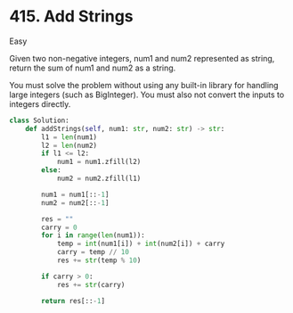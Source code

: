 # 415. Add Strings

Easy

Given two non-negative integers, num1 and num2 represented as string, return the sum of num1 and num2 as a string.

You must solve the problem without using any built-in library for handling large integers (such as BigInteger). You must also not convert the inputs to integers directly.

```python
class Solution:
    def addStrings(self, num1: str, num2: str) -> str:
        l1 = len(num1)
        l2 = len(num2)
        if l1 <= l2:
            num1 = num1.zfill(l2)
        else:
            num2 = num2.zfill(l1)

        num1 = num1[::-1]
        num2 = num2[::-1]

        res = ""
        carry = 0
        for i in range(len(num1)):
            temp = int(num1[i]) + int(num2[i]) + carry
            carry = temp // 10
            res += str(temp % 10)

        if carry > 0:
            res += str(carry)

        return res[::-1]
```
